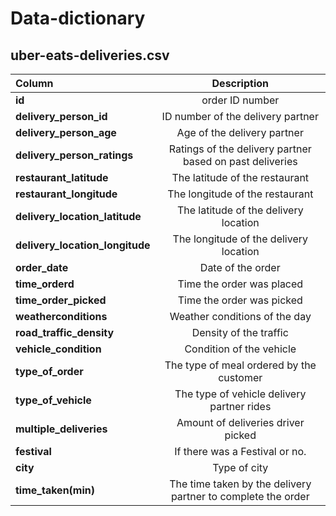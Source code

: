 # Data-dictionary
## uber-eats-deliveries.csv

|Column|Description |
| :------------ |:---------------:|
|**id**|order ID number| 
|**delivery_person_id**|ID number of the delivery partner|
|**delivery_person_age**|Age of the delivery partner|
|**delivery_person_ratings**|Ratings of the delivery partner based on past deliveries|
|**restaurant_latitude**|The latitude of the restaurant|
|**restaurant_longitude**|The longitude of the restaurant|
|**delivery_location_latitude**|The latitude of the delivery location|
|**delivery_location_longitude**|The longitude of the delivery location|
|**order_date**|Date of the order|
|**time_orderd**|Time the order was placed|
|**time_order_picked**|Time the order was picked|
|**weatherconditions**|Weather conditions of the day|
|**road_traffic_density**|Density of the traffic|
|**vehicle_condition**|Condition of the vehicle|
|**type_of_order**|The type of meal ordered by the customer|
|**type_of_vehicle**|The type of vehicle delivery partner rides|
|**multiple_deliveries**|Amount of deliveries driver picked|
|**festival**|If there was a Festival or no.|
|**city**|Type of city|
|**time_taken(min)**| The time taken by the delivery partner to complete the order|